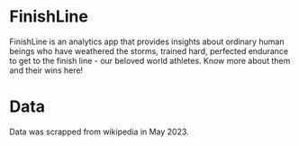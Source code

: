 # FinishLine

FinishLine is an analytics app that provides insights about ordinary human beings who have weathered the storms, trained hard, perfected endurance to get to the finish line - our beloved world athletes. Know more about them and their wins here!

# Data

Data was scrapped from wikipedia in May 2023. 
